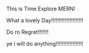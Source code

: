 This is Time Explore MERN!

What a lovely Day!!!!!!!!!!!!!!!!!!!!!

Do ro Regret!!!!!!!

ye i will do anything!!!!!!!!!!!!!!!!!!
